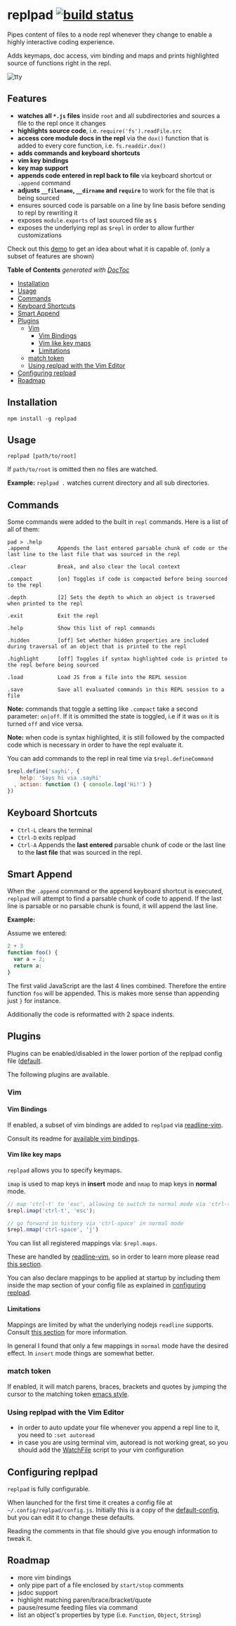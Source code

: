 # replpad [![build status](https://secure.travis-ci.org/thlorenz/replpad.png)](http://next.travis-ci.org/thlorenz/replpad)

Pipes content of files to a node repl whenever they change to enable a highly interactive coding experience.

Adds keymaps, doc access, vim binding and maps and prints highlighted source of functions right in the repl.

![tty](https://github.com/thlorenz/replpad/raw/master/assets/tty.jpg)

## Features

- **watches all `*.js` files** inside `root` and all subdirectories and sources a file to the repl once it changes
- **highlights source code**, i.e. `require('fs').readFile.src`
- **access core module docs in the repl** via the `dox()` function that is added to every core function, i.e. `fs.readdir.dox()`
- **adds commands and keyboard shortcuts** 
- **vim key bindings**
- **key map support**
- **appends code entered in repl back to file** via keyboard shortcut or `.append` command
- **adjusts `__filename`, `__dirname` and `require`** to work for the file that is being sourced 
- ensures sourced code is parsable on a line by line basis before sending to repl by rewriting it
- exposes `module.exports` of last sourced file as `$`
- exposes the underlying repl as `$repl` in order to allow further customizations

Check out this [demo](http://youtu.be/AuGPd-AAl-8) to get an idea about what it is capable of. (only a subset of
features are shown)

**Table of Contents**  *generated with [DocToc](http://doctoc.herokuapp.com/)*

- [Installation](#installation)
- [Usage](#usage)
- [Commands](#commands)
- [Keyboard Shortcuts](#keyboard-shortcuts)
- [Smart Append](#smart-append)
- [Plugins ](#plugins)
  - [Vim](#vim)
    - [Vim Bindings](#vim-bindings)
    - [Vim like key maps](#vim-like-key-maps)
    - [Limitations](#limitations)
  - [match token](#match-token)
  - [Using replpad with the Vim Editor](#using-replpad-with-the-vim-editor)
- [Configuring replpad](#configuring-replpad)
- [Roadmap](#roadmap)

## Installation

    npm install -g replpad

## Usage

    replpad [path/to/root]

If `path/to/root` is omitted then no files are watched.

**Example:** `replpad .` watches current directory and all sub directories.


## Commands

Some commands were added to the built in `repl` commands. Here is a list of all of them:

```
pad > .help
.append         Appends the last entered parsable chunk of code or the last line to the last file that was sourced in the repl

.clear          Break, and also clear the local context

.compact        [on] Toggles if code is compacted before being sourced to the repl

.depth          [2] Sets the depth to which an object is traversed when printed to the repl

.exit           Exit the repl

.help           Show this list of repl commands

.hidden         [off] Set whether hidden properties are included during traversal of an object that is printed to the repl

.highlight      [off] Toggles if syntax highlighted code is printed to the repl before being sourced

.load           Load JS from a file into the REPL session

.save           Save all evaluated commands in this REPL session to a file
```

**Note:** commands that toggle a setting like `.compact` take a second parameter: `on|off`. If it is ommitted the state
is toggled, i.e if it was `on` it is turned `off` and vice versa.

**Note:** when code is syntax highlighted, it is still followed by the compacted code which is necessary in order to
have the repl evaluate it.

You can add commands to the repl in real time via `$repl.defineCommand`

```js
$repl.define('sayhi', { 
    help: 'Says hi via .sayhi'
  , action: function () { console.log('Hi!') }
})
```

## Keyboard Shortcuts

- `Ctrl-L` clears the terminal
- `Ctrl-D` exits replpad
- `Ctrl-A` Appends the **last entered** parsable chunk of code or the last line to the **last file** that was sourced in the repl.

## Smart Append

When the `.append` command or the append keyboard shortcut is executed, `replpad` will attempt to find a parsable chunk
of code to append. If the last line is parsable or no parsable chunk is found, it will append the last line.

**Example:**

Assume we entered:
```js
2 + 3
function foo() {
  var a = 2;
  return a;
}
```

The first valid JavaScript are the last 4 lines combined. Therefore the entire function `foo` will be appended. This is
makes more sense than appending just `}` for instance.

Additionally the code is reformatted with 2 space indents.

## Plugins 

Plugins can be enabled/disabled in the lower portion of the replpad config file
([default](https://github.com/thlorenz/replpad/blob/master/config/default-config.js).

The following plugins are available.

### Vim

#### Vim Bindings

If enabled, a subset of vim bindings are added to `replpad` via [readline-vim](https://github.com/thlorenz/readline-vim).

Consult its readme for [available vim bindings](https://github.com/thlorenz/readline-vim#vim-bindings).

#### Vim like key maps

`replpad` allows you to specify keymaps. 

`imap` is used to map keys in **insert** mode and `nmap` to map keys in **normal** mode.

```js
// map 'ctrl-t' to 'esc', allowing to switch to normal mode via 'ctrl-t'
$repl.imap('ctrl-t', 'esc'); 

// go forward in history via 'ctrl-space' in normal mode
$repl.nmap('ctrl-space', 'j')
```
You can list all registered mappings via: `$repl.maps`.

These are handled by [readline-vim](https://github.com/thlorenz/readline-vim), so in order to learn more please read
[this section](https://github.com/thlorenz/readline-vim#mappings).

You can also declare mappings to be applied at startup by including them inside the map section of your config file as
explained in [configuring replpad](#configuring-replpad).

#### Limitations

Mappings are limited by what the underlying nodejs `readline` supports. Consult [this
section](https://github.com/thlorenz/stringify-key#limitations) for more information.

In general I found that only a few mappings in `normal` mode have the desired effect. In `insert` mode things are
somewhat better.

### match token

If enabled, it will match parens, braces, brackets and quotes by jumping the cursor to the matching token [emacs
style](http://www.delorie.com/gnu/docs/emacs/emacs_284.html).

### Using replpad with the Vim Editor

- in order to auto update your file whenever you append a repl line to it, you need to `:set autoread`
- in case you are using terminal vim, autoread is not working great, so you should add the
  [WatchFile](http://vim.wikia.com/wiki/Have_Vim_check_automatically_if_the_file_has_changed_externally) script to your
  vim configuration

## Configuring replpad

`replpad` is fully configurable. 

When launched for the first time it creates a config file at `~/.config/replpad/config.js`. Initially this is a copy of
the [default-config](https://github.com/thlorenz/replpad/blob/master/config/default-config.js), but you can edit it to
change these defaults.

Reading the comments in that file should give you enough information to tweak it.

## Roadmap

- more vim bindings
- only pipe part of a file enclosed by `start/stop` comments
- jsdoc support
- highlight matching paren/brace/bracket/quote
- pause/resume feeding files via command
- list an object's properties by type (i.e. `Function`, `Object`, `String`)


